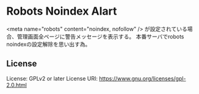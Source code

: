 Robots Noindex Alart
==============

&lt;meta name=&quot;robots&quot; content=&quot;noindex, nofollow&quot; /&gt; が設定されている場合、管理画面全ページに警告メッセージを表示する。
本番サーバでrobots noindexの設定解除を思い出す為。


License
-------

License: GPLv2 or later
License URI: https://www.gnu.org/licenses/gpl-2.0.html
